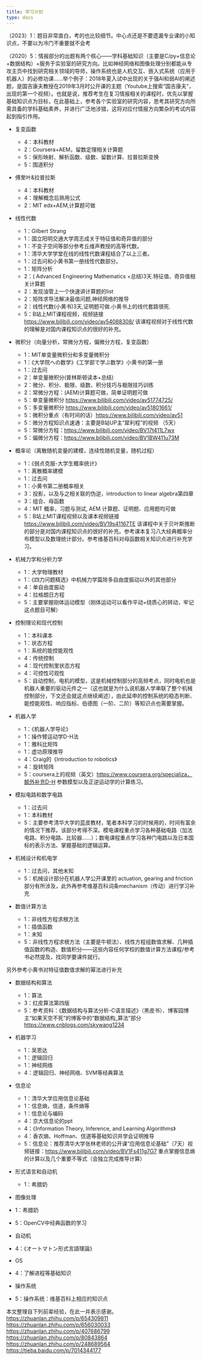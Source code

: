 ```yaml
---
title: 学习计划
type: docs
---
```


（2023）1：题目非常直白，考的也比较细节。中心点还是不要遗漏专业课的小知识点，不要以为冷门不重要就不会考

（2020）5：情报部分的出题有两个核心——学科基础知识（主要是C/py+信息论+数据结构）+服务于实验室的研究方向。比如神经网络和图像处理分别都能从专攻主页中找到研究相关领域的导师，操作系统也是人机交互、嵌入式系统（应用于机器人）的必修功课……举个例子：2018年夏入试中出现的关于强AI和弱AI的阐述题，是国吉康夫教授在2019年3月时公开课的主题（Youtube上搜索“国吉康夫”，出现的第一个视频）。也就是说，推荐考生在复习情报相关的课程时，优先以掌握基础知识点为目标，在此基础上，参考各个实验室的研究内容，思考其研究方向所需具备的学科基础素养，并进行广泛地涉猎，这将对应付情报方向繁杂的考试内容起到指引作用。

+ 复变函数
  + 4：本科教材
  + 2：Coursera+AEM，留数定理相关计算题
  + 5：保形映射、解析函数、级数、留数计算、拉普拉斯变换
  + 5：围道积分

+ 傅里叶&拉普拉斯
  + 4：本科教材
  + 4：理解概念后熟用公式
  + 2：MIT edx+AEM,计算题可做
+ 线性代数
  + 1：Gilbert Strang
  + 1：国立阳明交通大学周志成关于特征值和奇异值的部分
  + 1：不变子空间等部分参考丘维声教授的高等代数。
  + 1：清华大学学堂在线的线性代数课程结合了以上三者。
  + 1：过去问和小黄书第一册线性代数部分。
  + 1：矩阵分析
  + 2：( Advanced Engineering Mathematics +总结)3天.特征值、奇异值相关计算题
  + 2：发现油管上一个快速讲计算题的list
  + 2：矩阵求导法解决最值问题,神经网络的推导
  + 2：线性代数(小黄书)3天,证明题可做.小黄书上的线代套路很死.
  + 5：B站上MIT课程视频，视频链接 https://www.bilibili.com/video/av54088308/ 该课程视频对于线性代数的理解是对国内课程知识点的很好的补充。

+ 微积分（向量分析，常微分方程，偏微分方程，复变函数）
  + 1：MIT单变量微积分和多变量微积分
  + 1：《大学院への数学》《工学部で学ぶ数学》小黄书的第一册
  + 1：过去问
  + 2：单变量微积分(普林斯顿读本+总结)
  + 2：微分、积分、极限、级数、积分技巧与极限技巧训练
  + 2：常微分方程：(AEM)计算题可做，简单证明题可做
  + 5：单变量微积分 https://www.bilibili.com/video/av51774725/
  + 5：多变量微积分 https://www.bilibili.com/video/av51801661/
  + 5：微积分重点（有时间的话）https://www.bilibili.com/video/av51
  + 5：微分方程知识点速通：主要是B站UP主“犀利程”的视频 （5天）
  + 5：常微分方程：https://www.bilibili.com/video/BV17t411L7wx
  + 5：偏微分方程：https://www.bilibili.com/video/BV1BW411u73M 

+ 概率论（离散随机变量的建模，连续性随机变量，随机过程）
  + 1：《弱点克服-大学生概率统计》
  + 1：离散概率建模
  + 1：过去问
  + 1：小黄书第二册概率相关
  + 3：投影，以及与之相关联的伪逆，introduction to linear algebra第四章
  + 3：组合、母函数
  + 4：MIT 概率，习题与测试, AEM 计算题、证明题、应用题均可做
  + 5：B站上MIT课程视频以及课本视频链接 https://www.bilibili.com/video/BV19s41167TE 该课程中关于贝叶斯推断的部分是对国内课程知识点的很好的补充。参考课本复习八大经典概率分布模型以及数理统计部分。参考维基百科对母函数相关知识点进行补充学习。

+ 机械力学和分析力学
  + 1：大学物理教材
  + 1：《四力问题精选》中机械力学篇除多自由度振动以外的其他部分
  + 4：单自由度振动
  + 4：拉格朗日方程
  + 5：主要掌握刚体运动模型（刚体运动可以看作平动+绕质心的转动，牢记这点题目可解）

+ 控制理论和现代控制
  + 1：本科课本
  + 1：状态方程
  + 1：系统的能控能观性
  + 4：传统控制
  + 4：现代控制里状态方程
  + 4：可控性可观性
  + 5：自动控制，电机的模型，这是机械控制部分的高频考点，同时电机也是机器人重要的驱动元件之一（这也就是为什么说机器人学串联了整个机械控制部分，下文还会就这点继续阐述），由此延申的控制系统的稳态判断、能控能观性、响应指标、伯德图（一阶、二阶）等知识点也需要掌握。

+ 机器人学
  + 1：《机器人学导论》
  + 1：操作臂运动学D-H法
  + 1：雅科比矩阵
  + 1：虚功原理推导
  + 4：Craig的《Introduction to robotics》
  + 4：旋转矩阵
  + 5：coursera上的视频（英文）https://www.coursera.org/specializa，额外补充D-H 参数模型以及正逆运动学的计算练习。

+ 模拟电路和数字电路
  + 1：过去问
  + 1：本科教材
  + 5：主要参考清华大学的蓝皮教材，笔者本科学习的时候用的，时间有富余的情况下推荐。该部分考得不深。模电课程重点学习各种基础电路（加法电路、积分电路、比较器……）；数电课程重点学习各种门电路以及日本国标的表示方法、掌握基础的逻辑运算。

+ 机械设计和机电学
  + 1：过去问，其他未知
  + 5：机械设计部分在机器人学公开课里的 actuation, gearing and friction 部分有所涉及，此外再参考维基百科词条mechanism（传动）进行学习补充

+ 数值计算方法
  + 1：非线性方程求根方法
  + 1：插值函数
  + 1：未知
  + 5：非线性方程求根方法（主要是牛顿法）、线性方程组数值求解、几种插值函数的构造、数值积分——这些内容任何学校的数值计算方法课程/参考书必然提及，找同学要课件就行。

另外参考小黄书对特征值数值求解的幂法进行补充

+ 数据结构和算法
  + 1：算法
  + 3：红皮算法第四版
  + 5：参考资料：《数据结构与算法分析-C语言描述》（黑皮书）、博客园博主“如果天空不死”的博客中的“数据结构_算法”部分 https://www.cnblogs.com/skywang1234

+ 机器学习
  + 1：吴恩达
  + 1：逻辑回归
  + 1：神经网络
  + 4：逻辑回归、神经网络、SVM等经典算法

+ 信息论
  + 1：清华大学应用信息论基础
  + 1：信息熵，信道，条件熵等
  + 1：信息论与编码
  + 4：京大信息论的ppt
  + 4：《Information Theory, Inference, and Learning Algorithms》
  + 4：香农熵、Hoffman、信道等基础知识并学会证明推导
  + 5：信息论：推荐清华大学张林老师的公开课“应用信息论基础”（7天）视频链接：https://www.bilibili.com/video/BV1Fs411g7G7 重点掌握信息熵的计算以及几个重要不等式（会独立完成推导计算）

+ 形式语言和自动机
  + 1：希腊奶

+ 图像处理
 + 1：希腊奶
 + 5：OpenCV中经典函数的学习

+ 自动机
 + 4：《オートマトン形式言語理論》

+ OS
 + 4：了解进程等基础知识

+ 操作系统
 + 5：操作系统：维基百科上相应的知识点

本文整理自下列前辈经验，在此一并表示感谢。
https://zhuanlan.zhihu.com/p/654309811
https://zhuanlan.zhihu.com/p/656030033
https://zhuanlan.zhihu.com/p/407686799
https://zhuanlan.zhihu.com/p/80843864
https://zhuanlan.zhihu.com/p/248689564
https://tieba.baidu.com/p/7014344177